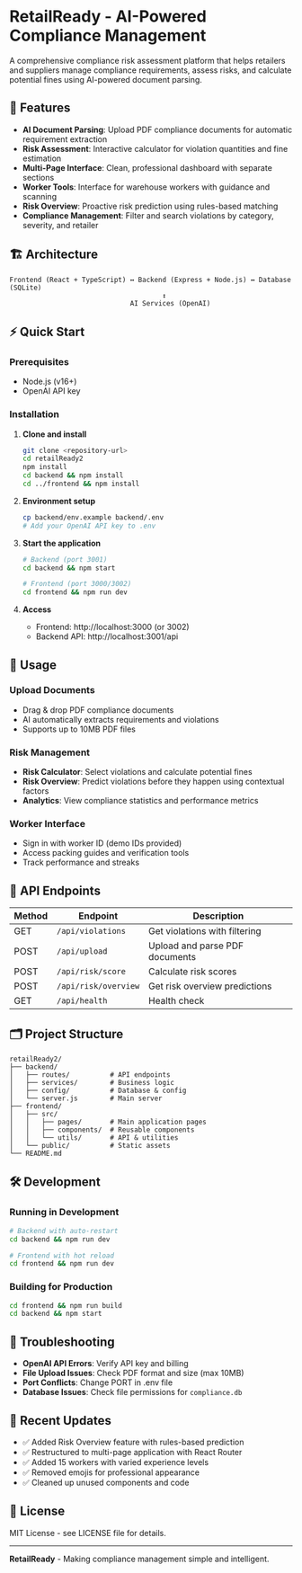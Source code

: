 # RetailReady - AI-Powered Compliance Management

A comprehensive compliance risk assessment platform that helps retailers and suppliers manage compliance requirements, assess risks, and calculate potential fines using AI-powered document parsing.

## 🚀 Features

- **AI Document Parsing**: Upload PDF compliance documents for automatic requirement extraction
- **Risk Assessment**: Interactive calculator for violation quantities and fine estimation
- **Multi-Page Interface**: Clean, professional dashboard with separate sections
- **Worker Tools**: Interface for warehouse workers with guidance and scanning
- **Risk Overview**: Proactive risk prediction using rules-based matching
- **Compliance Management**: Filter and search violations by category, severity, and retailer

## 🏗️ Architecture

```
Frontend (React + TypeScript) ↔ Backend (Express + Node.js) ↔ Database (SQLite)
                                      ↕
                              AI Services (OpenAI)
```

## ⚡ Quick Start

### Prerequisites
- Node.js (v16+)
- OpenAI API key

### Installation

1. **Clone and install**
   ```bash
   git clone <repository-url>
   cd retailReady2
   npm install
   cd backend && npm install
   cd ../frontend && npm install
   ```

2. **Environment setup**
   ```bash
   cp backend/env.example backend/.env
   # Add your OpenAI API key to .env
   ```

3. **Start the application**
   ```bash
   # Backend (port 3001)
   cd backend && npm start
   
   # Frontend (port 3000/3002)
   cd frontend && npm run dev
   ```

4. **Access**
   - Frontend: http://localhost:3000 (or 3002)
   - Backend API: http://localhost:3001/api

## 📖 Usage

### Upload Documents
- Drag & drop PDF compliance documents
- AI automatically extracts requirements and violations
- Supports up to 10MB PDF files

### Risk Management
- **Risk Calculator**: Select violations and calculate potential fines
- **Risk Overview**: Predict violations before they happen using contextual factors
- **Analytics**: View compliance statistics and performance metrics

### Worker Interface
- Sign in with worker ID (demo IDs provided)
- Access packing guides and verification tools
- Track performance and streaks

## 🔧 API Endpoints

| Method | Endpoint | Description |
|--------|----------|-------------|
| GET | `/api/violations` | Get violations with filtering |
| POST | `/api/upload` | Upload and parse PDF documents |
| POST | `/api/risk/score` | Calculate risk scores |
| POST | `/api/risk/overview` | Get risk overview predictions |
| GET | `/api/health` | Health check |

## 🗂️ Project Structure

```
retailReady2/
├── backend/
│   ├── routes/          # API endpoints
│   ├── services/        # Business logic
│   ├── config/          # Database & config
│   └── server.js        # Main server
├── frontend/
│   ├── src/
│   │   ├── pages/       # Main application pages
│   │   ├── components/  # Reusable components
│   │   └── utils/       # API & utilities
│   └── public/          # Static assets
└── README.md
```

## 🛠️ Development

### Running in Development
```bash
# Backend with auto-restart
cd backend && npm run dev

# Frontend with hot reload
cd frontend && npm run dev
```

### Building for Production
```bash
cd frontend && npm run build
cd backend && npm start
```

## 🐛 Troubleshooting

- **OpenAI API Errors**: Verify API key and billing
- **File Upload Issues**: Check PDF format and size (max 10MB)
- **Port Conflicts**: Change PORT in .env file
- **Database Issues**: Check file permissions for `compliance.db`

## 📝 Recent Updates

- ✅ Added Risk Overview feature with rules-based prediction
- ✅ Restructured to multi-page application with React Router
- ✅ Added 15 workers with varied experience levels
- ✅ Removed emojis for professional appearance
- ✅ Cleaned up unused components and code

## 📄 License

MIT License - see LICENSE file for details.

---

**RetailReady** - Making compliance management simple and intelligent.